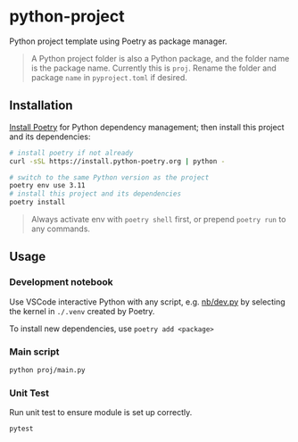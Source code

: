 # python-project

Python project template using Poetry as package manager.

> A Python project folder is also a Python package, and the folder name is the package name. Currently this is `proj`. Rename the folder and package `name` in `pyproject.toml` if desired.

## Installation

[Install Poetry](https://python-poetry.org/docs/#installing-with-the-official-installer) for Python dependency management; then install this project and its dependencies:

```bash
# install poetry if not already
curl -sSL https://install.python-poetry.org | python -

# switch to the same Python version as the project
poetry env use 3.11
# install this project and its dependencies
poetry install
```

> Always activate env with `poetry shell` first, or prepend `poetry run` to any commands.

## Usage

### Development notebook

Use VSCode interactive Python with any script, e.g. [nb/dev.py](./nb/dev.py) by selecting the kernel in `./.venv` created by Poetry.

To install new dependencies, use `poetry add <package>`

### Main script

```bash
python proj/main.py
```

### Unit Test

Run unit test to ensure module is set up correctly.

```bash
pytest
```
